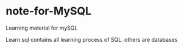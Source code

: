 # note-for-MySQL
Learning material for mySQL

Learn.sql contains all learning process of SQL. others are databases
